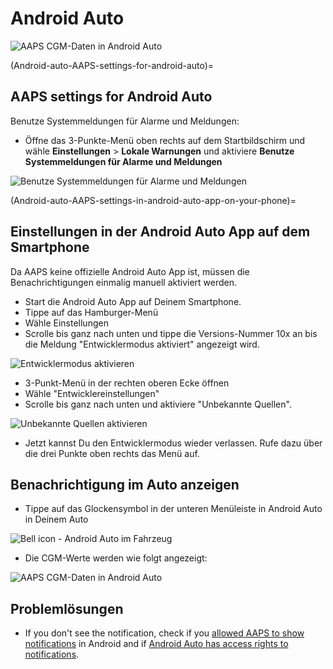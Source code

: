 # Android Auto

![AAPS CGM-Daten in Android Auto](../images/AndroidAuto_05.png)

(Android-auto-AAPS-settings-for-android-auto)=

## AAPS settings for Android Auto

Benutze Systemmeldungen für Alarme und Meldungen:

* Öffne das 3-Punkte-Menü oben rechts auf dem Startbildschirm und wähle **Einstellungen** > **Lokale Warnungen** und aktiviere **Benutze Systemmeldungen für Alarme und Meldungen** 

![Benutze Systemmeldungen für Alarme und Meldungen](../images/AndroidAuto_01v2.png)

(Android-auto-AAPS-settings-in-android-auto-app-on-your-phone)=

## Einstellungen in der Android Auto App auf dem Smartphone

Da AAPS keine offizielle Android Auto App ist, müssen die Benachrichtigungen einmalig manuell aktiviert werden.

* Start die Android Auto App auf Deinem Smartphone.
* Tippe auf das Hamburger-Menü
* Wähle Einstellungen
* Scrolle bis ganz nach unten und tippe die Versions-Nummer 10x an bis die Meldung "Entwicklermodus aktiviert" angezeigt wird.

![Entwicklermodus aktivieren](../images/AndroidAuto_02.png)

* 3-Punkt-Menü in der rechten oberen Ecke öffnen
* Wähle "Entwicklereinstellungen"
* Scrolle bis ganz nach unten und aktiviere "Unbekannte Quellen".

![Unbekannte Quellen aktivieren](../images/AndroidAuto_03.png)

* Jetzt kannst Du den Entwicklermodus wieder verlassen. Rufe dazu über die drei Punkte oben rechts das Menü auf.

## Benachrichtigung im Auto anzeigen

* Tippe auf das Glockensymbol in der unteren Menüleiste in Android Auto in Deinem Auto

![Bell icon - Android Auto im Fahrzeug](../images/AndroidAuto_04.png)

* Die CGM-Werte werden wie folgt angezeigt:

![AAPS CGM-Daten in Android Auto](../images/AndroidAuto_05.png)

## Problemlösungen

* If you don't see the notification, check if you [allowed AAPS to show notifications](Android-auto-AAPS-settings-for-android-auto) in Android and if [Android Auto has access rights to notifications](Android-auto-AAPS-settings-in-android-auto-app-on-your-phone).